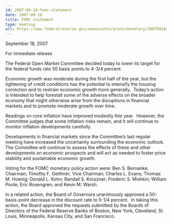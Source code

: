 ```yaml
---
id: 2007-09-18-fomc-statement
date: 2007-09-18
title: FOMC statement
type: meeting
url: https://www.federalreserve.gov/newsevents/press/monetary/20070918a.htm
---
```


September 18, 2007

For immediate release

The Federal Open Market Committee decided today to lower its target for the federal funds rate 50 basis points to 4-3/4 percent.

Economic growth was moderate during the first half of the year, but the tightening of credit conditions has the potential to intensify the housing correction and to restrain economic growth more generally.  Today’s action is intended to help forestall some of the adverse effects on the broader economy that might otherwise arise from the disruptions in financial markets and to promote moderate growth over time.

Readings on core inflation have improved modestly this year.  However, the Committee judges that some inflation risks remain, and it will continue to monitor inflation developments carefully.

Developments in financial markets since the Committee’s last regular meeting have increased the uncertainty surrounding the economic outlook.  The Committee will continue to assess the effects of these and other developments on economic prospects and will act as needed to foster price stability and sustainable economic growth.

Voting for the FOMC monetary policy action were: Ben S. Bernanke, Chairman; Timothy F. Geithner, Vice Chairman; Charles L. Evans; Thomas M. Hoenig; Donald L. Kohn; Randall S. Kroszner; Frederic S. Mishkin; William Poole; Eric Rosengren; and Kevin M. Warsh.

In a related action, the Board of Governors unanimously approved a 50-basis-point decrease in the discount rate to 5-1/4 percent.  In taking this action, the Board approved the requests submitted by the Boards of Directors of the Federal Reserve Banks of Boston, New York, Cleveland, St. Louis, Minneapolis, Kansas City, and San Francisco.